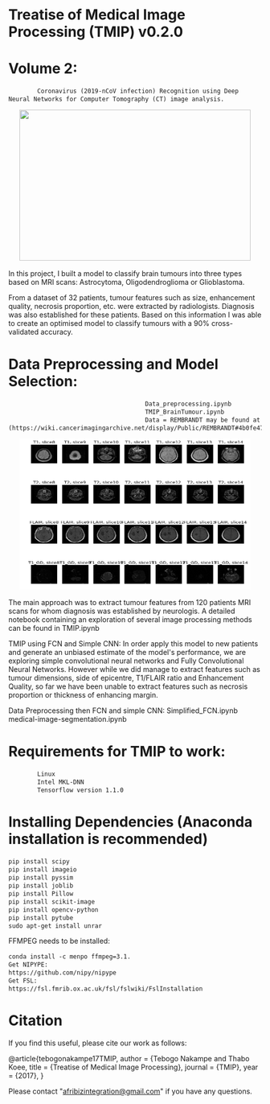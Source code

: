 # Treatise of Medical Image Processing (TMIP) v0.2.0
# Volume 2: 
            Coronavirus (2019-nCoV infection) Recognition using Deep Neural Networks for Computer Tomography (CT) image analysis.

<p align="center">
  <img width="460" height="300" src="https://github.com/TebogoNakampe/TMIP-2019-nCoV-Recognition/blob/master/mini_blob.jpeg">
</p>

In this project, I built a model to classify brain tumours into three types based on MRI scans: Astrocytoma, Oligodendroglioma or Glioblastoma.

From a dataset of 32 patients, tumour features such as size, enhancement quality, necrosis proportion, etc. were extracted by radiologists. Diagnosis was also established for these patients. Based on this information I was able to create an optimised model to classify tumours with a 90% cross-validated accuracy.

# Data Preprocessing and Model Selection:
                                          Data_preprocessing.ipynb
                                          TMIP_BrainTumour.ipynb
                                          Data = REMBRANDT may be found at (https://wiki.cancerimagingarchive.net/display/Public/REMBRANDT#4b0fe4760f6d405e9d09ad75c6f54790)
                                                                                                         
<p align="center">
  <img width="460" height="300" src="https://github.com/TebogoNakampe/Treatise-of-Medical-Image-Processing/blob/master/output_75_1.png">
</p>
The main approach was to extract tumour features from 120 patients MRI scans for whom diagnosis was established by neurologis. A detailed notebook containing an exploration of several image processing methods can be found in TMIP.ipynb

TMIP using FCN and Simple CNN:
In order apply this model to new patients and generate an unbiased estimate of the model's performance, we are exploring simple convolutional neural networks and Fully Convolutional Neural Networks. However while we did manage to extract features such as tumour dimensions, side of epicentre, T1/FLAIR ratio and Enhancement Quality, so far we have been unable to extract features such as necrosis proportion or thickness of enhancing margin. 

Data Preprocessing then FCN and simple CNN:
               Simplified_FCN.ipynb
                medical-image-segmentation.ipynb
                


# Requirements for TMIP to work: 

            Linux
            Intel MKL-DNN
            Tensorflow version 1.1.0
 # Installing Dependencies (Anaconda installation is recommended)

    pip install scipy
    pip install imageio
    pip install pyssim
    pip install joblib
    pip install Pillow
    pip install scikit-image
    pip install opencv-python
    pip install pytube
    sudo apt-get install unrar

FFMPEG needs to be installed:

    conda install -c menpo ffmpeg=3.1.
    Get NIPYPE: 
    https://github.com/nipy/nipype
    Get FSL:
    https://fsl.fmrib.ox.ac.uk/fsl/fslwiki/FslInstallation
    
    
# Citation

If you find this useful, please cite our work as follows:

@article{tebogonakampe17TMIP,
  author = {Tebogo Nakampe and Thabo Koee,
  title = {Treatise of Medical Image Processing},
  journal = {TMIP},
  year = {2017},
}

Please contact "afribizintegration@gmail.com" if you have any questions.


